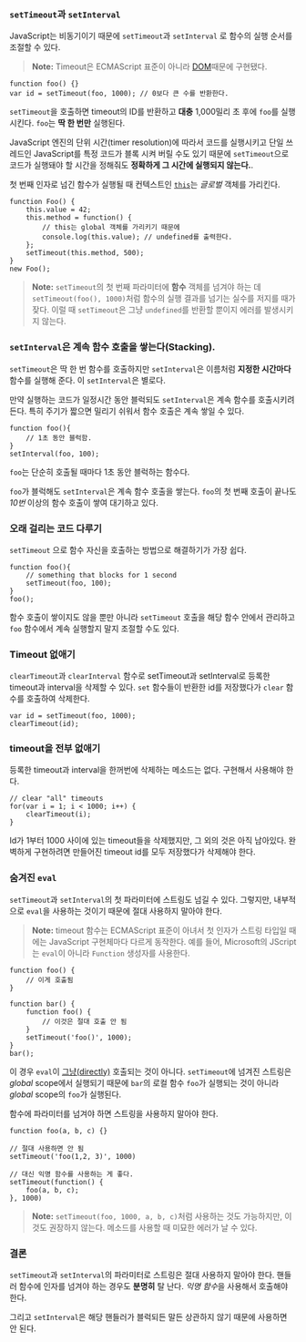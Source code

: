 ### `setTimeout`과 `setInterval`

JavaScript는 비동기이기 때문에 `setTimeout`과 `setInterval` 로 함수의 실행 순서를 조절할 수 있다.

> **Note:** Timeout은 ECMAScript 표준이 아니라 [DOM][1]때문에 구현됐다.

    function foo() {}
    var id = setTimeout(foo, 1000); // 0보다 큰 수를 반환한다.

`setTimeout`을 호출하면 timeout의 ID를 반환하고 **대충** 1,000밀리 초 후에 `foo`를 실행시킨다. `foo`는 **딱 한 번만** 실행된다.

JavaScript 엔진의 단위 시간(timer resolution)에 따라서 코드를 실행시키고 단일 쓰레드인 JavaScript를 특정 코드가 블록 시켜 버릴 수도 있기 때문에 `setTimeout`으로 코드가 실행돼야 할 시간을 정해줘도 **정확하게 그 시간에 실행되지 않는다.**.

첫 번째 인자로 넘긴 함수가 실행될 때 컨텍스트인 [`this`](#function.this)는 *글로벌* 객체를 가리킨다.

    function Foo() {
        this.value = 42;
        this.method = function() {
            // this는 global 객체를 가리키기 때문에 
            console.log(this.value); // undefined를 출력한다.
        };
        setTimeout(this.method, 500);
    }
    new Foo();

> **Note:** `setTimeout`의 첫 번째 파라미터에 **함수** 객체를 넘겨야 하는 데 `setTimeout(foo(), 1000)`처럼 함수의 실행 결과를 넘기는 실수를 저지를 때가 잦다. 이럴 때 `setTimeout`은 그냥 `undefined`를 반환할 뿐이지 에러를 발생시키지 않는다.

### `setInterval`은 계속 함수 호출을 쌓는다(Stacking).

`setTimeout`은 딱 한 번 함수를 호출하지만 `setInterval`은 이름처럼 **지정한 시간마다** 함수를 실행해 준다. 이 `setInterval`은 별로다.

만약 실행하는 코드가 일정시간 동안 블럭되도 `setInterval`은 계속 함수를 호출시키려 든다. 특히 주기가 짧으면 밀리기 쉬워서 함수 호출은 계속 쌓일 수 있다.

    function foo(){
        // 1초 동안 블럭함.
    }
    setInterval(foo, 100);

`foo`는 단순히 호출될 때마다 1초 동안 블럭하는 함수다.

`foo`가 블럭해도 `setInterval`은 계속 함수 호출을 쌓는다. `foo`의 첫 번째 호출이 끝나도 *10번* 이상의 함수 호출이 쌓여 대기하고 있다.

### 오래 걸리는 코드 다루기

`setTimeout` 으로 함수 자신을 호출하는 방법으로 해결하기가 가장 쉽다.

    function foo(){
        // something that blocks for 1 second
        setTimeout(foo, 100);
    }
    foo();

함수 호출이 쌓이지도 않을 뿐만 아니라 `setTimeout` 호출을 해당 함수 안에서 관리하고 `foo` 함수에서 계속 실행할지 말지 조절할 수도 있다.

### Timeout 없애기

`clearTimeout`과 `clearInterval` 함수로 setTimeout과 setInterval로 등록한 timeout과 interval을 삭제할 수 있다. `set` 함수들이 반환한 id를 저장했다가 `clear` 함수를 호출하여 삭제한다.

    var id = setTimeout(foo, 1000);
    clearTimeout(id);

### timeout을 전부 없애기

등록한 timeout과 interval을 한꺼번에 삭제하는 메소드는 없다. 구현해서 사용해야 한다.

    // clear "all" timeouts
    for(var i = 1; i < 1000; i++) {
        clearTimeout(i);
    }

Id가 1부터 1000 사이에 있는 timeout들을 삭제했지만, 그 외의 것은 아직 남아있다. 완벽하게 구현하려면 만들어진 timeout id를 모두 저장했다가 삭제해야 한다.

### 숨겨진 `eval`

`setTimeout`과 `setInterval`의 첫 파라미터에 스트링도 넘길 수 있다. 그렇지만, 내부적으로 `eval`을 사용하는 것이기 때문에 절대 사용하지 말아야 한다.

> **Note:** timeout 함수는 ECMAScript 표준이 아녀서 첫 인자가 스트링 타입일 때에는 JavaScript 구현체마다 다르게 동작한다. 예를 들어, Microsoft의 JScript는 `eval`이 아니라 `Function` 생성자를 사용한다.

    function foo() {
        // 이게 호출됨
    }

    function bar() {
        function foo() {
            // 이것은 절대 호출 안 됨
        }
        setTimeout('foo()', 1000);
    }
    bar();

이 경우 `eval`이 [그냥(directly)](#core.eval) 호출되는 것이 아니다. `setTimeout`에 넘겨진 스트링은 *global* scope에서 실행되기 때문에 `bar`의 로컬 함수 `foo`가 실행되는 것이 아니라 *global* scope의 `foo`가 실행된다.

함수에 파라미터를 넘겨야 하면 스트링을 사용하지 말아야 한다.

    function foo(a, b, c) {}
    
    // 절대 사용하면 안 됨
    setTimeout('foo(1,2, 3)', 1000)

    // 대신 익명 함수를 사용하는 게 좋다.
    setTimeout(function() {
        foo(a, b, c);
    }, 1000)

> **Note:** `setTimeout(foo, 1000, a, b, c)`처럼 사용하는 것도 가능하지만, 이것도 권장하지 않는다. 메소드를 사용할 때 미묘한 에러가 날 수 있다.

### 결론

`setTimeout`과 `setInterval`의 파라미터로 스트링은 절대 사용하지 말아야 한다. 핸들러 함수에 인자를 넘겨야 하는 경우도 **분명히** 탈 난다. *익명 함수*을 사용해서 호출해야 한다.

그리고 `setInterval`은 해당 핸들러가 블럭되든 말든 상관하지 않기 때문에 사용하면 안 된다.

[1]: http://en.wikipedia.org/wiki/Document_Object_Model "Document Object Model"
